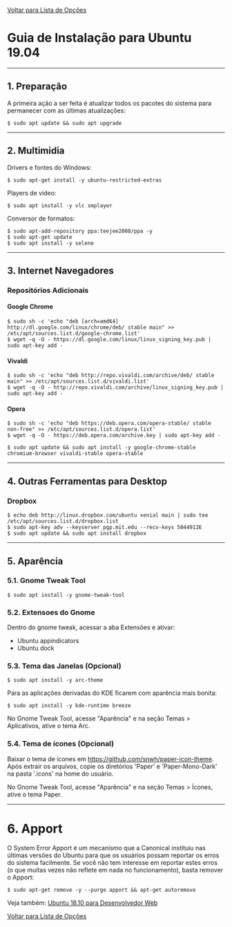 
[Voltar para Lista de Opções](../readme.md)

# Guia de Instalação para Ubuntu 19.04

----------
## 1. Preparação

A primeira ação a ser feita é atualizar todos os pacotes do sistema para permanecer com as últimas atualizações:


```
$ sudo apt update && sudo apt upgrade
```

----------
## 2. Multimidia

Drivers e fontes do Windows:

```
$ sudo apt-get install -y ubuntu-restricted-extras
```

Players de video:

```
$ sudo apt install -y vlc smplayer
```

Conversor de formatos:

```
$ sudo apt-add-repository ppa:teejee2008/ppa -y
$ sudo apt-get update 
$ sudo apt install -y selene
```

----------
## 3. Internet Navegadores

### Repositórios Adicionais

#### Google Chrome

```
$ sudo sh -c 'echo "deb [arch=amd64] http://dl.google.com/linux/chrome/deb/ stable main" >> /etc/apt/sources.list.d/google-chrome.list'
$ wget -q -O - https://dl.google.com/linux/linux_signing_key.pub | sudo apt-key add -
```

#### Vivaldi

```
$ sudo sh -c 'echo "deb http://repo.vivaldi.com/archive/deb/ stable main" >> /etc/apt/sources.list.d/vivaldi.list'
$ wget -q -O - http://repo.vivaldi.com/archive/linux_signing_key.pub | sudo apt-key add -
```

#### Opera

```
$ sudo sh -c 'echo "deb https://deb.opera.com/opera-stable/ stable non-free" >> /etc/apt/sources.list.d/opera.list'
$ wget -q -O - https://deb.opera.com/archive.key | sudo apt-key add -

```


```
$ sudo apt update && sudo apt install -y google-chrome-stable chromium-browser vivaldi-stable opera-stable
```


----------
## 4. Outras Ferramentas para Desktop

### Dropbox

```
$ echo deb http://linux.dropbox.com/ubuntu xenial main | sudo tee /etc/apt/sources.list.d/dropbox.list
$ sudo apt-key adv --keyserver pgp.mit.edu --recv-keys 5044912E
$ sudo apt update && sudo apt install dropbox
```

----------
## 5. Aparência

### 5.1. Gnome Tweak Tool

```
$ sudo apt install -y gnome-tweak-tool
```

### 5.2. Extensoes do Gnome

Dentro do gnome tweak, acessar a aba Extensões e ativar:

* Ubuntu appindicators
* Ubuntu dock

### 5.3. Tema das Janelas (Opcional)

```
$ sudo apt install -y arc-theme
```

Para as aplicações derivadas do KDE ficarem com aparência mais bonita:

```
$ sudo apt install -y kde-runtime breeze
```

No Gnome Tweak Tool, acesse "Aparência" e na seção Temas > Aplicativos, ative o tema Arc.

### 5.4. Tema de ícones (Opcional)

Baixar o tema de icones em https://github.com/snwh/paper-icon-theme. Após extrair os arquivos, copie os diretórios 'Paper' e 'Paper-Mono-Dark' na pasta '.icons' na home do usuário.

No Gnome Tweak Tool, acesse "Aparência" e na seção Temas > Ícones, ative o tema Paper.

----------
# 6. Apport

O System Error Apport é um mecanismo que a Canonical instituiu nas últimas versões do Ubuntu para que os usuários possam reportar os erros do sistema facilmente. Se você não tem interesse em reportar estes erros (o que muitas vezes não reflete em nada no funcionamento), basta remover o Apport:

```
$ sudo apt-get remove -y --purge apport && apt-get autoremove
```

Veja também: [Ubuntu 18.10 para Desenvolvedor Web](ubuntu-18.10-devel.md)



[Voltar para Lista de Opções](../readme.md)
